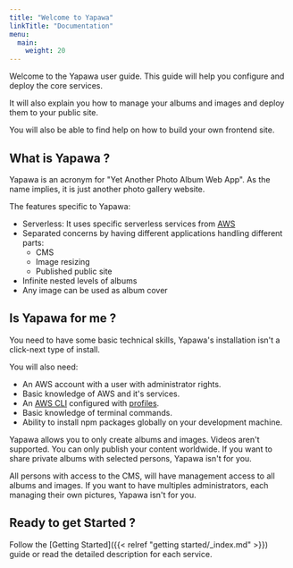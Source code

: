 ```yaml
---
title: "Welcome to Yapawa"
linkTitle: "Documentation"
menu:
  main:
    weight: 20
---
```

Welcome to the Yapawa user guide. This guide will help you configure and deploy the core services.

It will also explain you how to manage your albums and images and deploy them to your public site.

You will also be able to find help on how to build your own frontend site.

## What is Yapawa ?
Yapawa is an acronym for "Yet Another Photo Album Web App". As the name implies, it is just another photo gallery website.

The features specific to Yapawa:
* Serverless: It uses specific serverless services from [AWS](https://aws.amazon.com)
* Separated concerns by having different applications handling different parts:
  * CMS
  * Image resizing
  * Published public site
* Infinite nested levels of albums
* Any image can be used as album cover

## Is Yapawa for me ?
You need to have some basic technical skills, Yapawa's installation isn't a click-next type of install.

You will also need:

* An AWS account with a user with administrator rights.
* Basic knowledge of AWS and it's services.
* An [AWS CLI](https://aws.amazon.com/cli/) configured with [profiles](https://docs.aws.amazon.com/cli/latest/userguide/cli-configure-profiles.html).
* Basic knowledge of terminal commands.
* Ability to install npm packages globally on your development machine.

Yapawa allows you to only create albums and images. Videos aren't supported. You can only publish your content worldwide.
If you want to share private albums with selected persons, Yapawa isn't for you.

All persons with access to the CMS, will have management access to all albums and images. If you want to have multiples administrators, each managing their own pictures, Yapawa isn't for you.

## Ready to get Started ?
Follow the [Getting Started]({{< relref "getting started/_index.md" >}}) guide or read the detailed description for each service.
